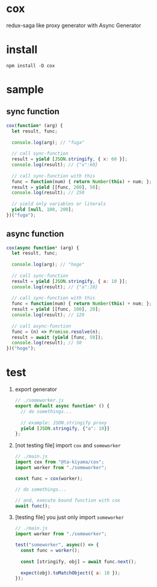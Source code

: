 # cox
redux-saga like proxy generator with Async Generator

# install

`npm install -D cox`

# sample

## sync function

```js
cox(function* (arg) {
  let result, func;
  
  console.log(arg); // "fuga"
  
  // call sync-function
  result = yield [JSON.stringify, { x: 60 }];
  console.log(result); // {"x":60}
  
  // call sync-function with this
  func = function(num) { return Number(this) + num; };
  result = yield [[func, 200], 50];
  console.log(result); // 250
  
  // yield only variables or literals
  yield [null, 100, 200];
})("fuga");
```

## async function

```js
cox(async function* (arg) {
  let result, func;
  
  console.log(arg); // "hoge"
  
  // call sync-function
  result = yield [JSON.stringify, { a: 10 }];
  console.log(result); // {"a":10}
  
  // call sync-function with this
  func = function(num) { return Number(this) + num; };
  result = yield [[func, 100], 20];
  console.log(result); // 120
  
  // call async-function
  func = (n) => Promise.resolve(n);
  result = await (yield [func, 50]);
  console.log(result); // 50
})("hoge");
```

# test

1. export generator
    ```js
    // ./someworker.js
    export default async function* () {
      // do somethings...
      
      // example: JSON.stringify proxy
      yield [JSON.stringify, {"a": 10}]
    };
    ```
1. [not testing file] import `cox` and `someworker`
    ```js
    // ./main.js
    import cox from "@ta-kiyama/cox";
    import worker from "./someworker";
    
    const func = cox(worker);
    
    // do somethings...
    
    // and, execute bound function with cox
    await func();
    ```
1. [testing file] you just only import `someworker`
    ```js
    // ./main.js
    import worker from "./someworker";
    
    test("someworker", async() => {
      const func = worker();
      
      const [stringify, obj] = await func.next();
      
      expect(obj).toMatchObject({ a: 10 });
    });
    ```
